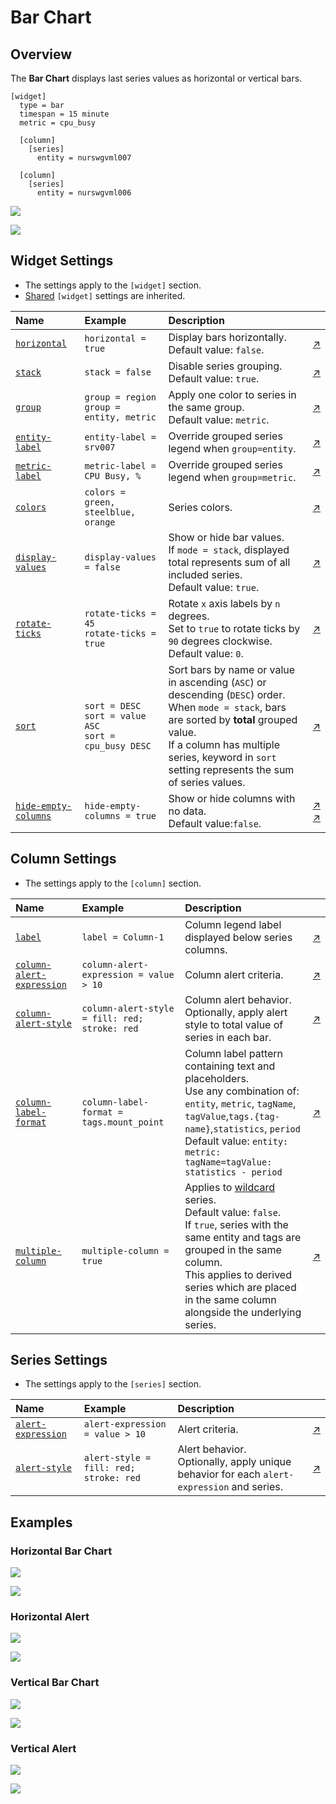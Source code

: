 # Bar Chart

## Overview

The **Bar Chart** displays last series values as horizontal or vertical bars.

```ls
[widget]
  type = bar
  timespan = 15 minute
  metric = cpu_busy

  [column]
    [series]
      entity = nurswgvml007

  [column]
    [series]
      entity = nurswgvml006
```

![](./images/bar-chart-title-1.png)

[![](../../images/button.png)](https://apps.axibase.com/chartlab/da38d063)

## Widget Settings

* The settings apply to the `[widget]` section.
* [Shared](../shared/README.md#widget-settings) `[widget]` settings are inherited.

Name | Example | Description | &nbsp;
:--|:--|:--|:--
[`horizontal`](#horizontal) | `horizontal = true` | Display bars horizontally.<br>Default value: `false`. | [↗](https://apps.axibase.com/chartlab/e0206a41)
[`stack`](#stack) | `stack = false` | Disable series grouping.<br>Default value: `true`. | [↗](https://apps.axibase.com/chartlab/fe3b8818)
[`group`](#group)|`group = region`<br>`group = entity, metric`|Apply one color to series in the same group.<br>Default value: `metric`.|[↗](https://apps.axibase.com/chartlab/f61bafc0)
[`entity-label`](#entity-label)|`entity-label = srv007`|Override grouped series legend when `group=entity`.|[↗](https://apps.axibase.com/chartlab/7bee2721)
[`metric-label`](#metric-label)|`metric-label = CPU Busy, %`|Override grouped series legend when `group=metric`.|[↗](https://apps.axibase.com/chartlab/7136a0aa)
[`colors`](#colors)|`colors = green, steelblue, orange`|Series colors.|[↗](https://apps.axibase.com/chartlab/163cd950)
[`display-values`](#display-values)|`display-values = false`|Show or hide bar values.<br>If `mode = stack`, displayed total represents sum of all included series.<br>Default value: `true`.|[↗](https://apps.axibase.com/chartlab/29f11556)
[`rotate-ticks`](#rotate-ticks)|`rotate-ticks = 45`<br>`rotate-ticks = true`|Rotate `x` axis labels by `n` degrees.<br>Set to `true` to rotate ticks by `90` degrees clockwise.<br>Default value: `0`.|[↗](https://apps.axibase.com/chartlab/68a42888)
[`sort`](#sort)|`sort = DESC`<br>`sort = value ASC`<br>`sort = cpu_busy DESC`|Sort bars by name or value in ascending (`ASC`) or descending (`DESC`) order.<br>When `mode = stack`, bars are sorted by **total** grouped value.<br>If a column has multiple series, keyword in `sort` setting represents the sum of series values.|[↗](https://apps.axibase.com/chartlab/ab989019)
[`hide-empty-columns`](#hide-empty-columns)|`hide-empty-columns = true`|Show or hide columns with no data.<br>Default value:`false`.|[↗](https://apps.axibase.com/chartlab/e4603a5f)<br>[↗](https://apps.axibase.com/chartlab/27050141)

## Column Settings

* The settings apply to the `[column]` section.

Name | Example | Description | &nbsp;
:--|:--|:--|:--
[`label`](#label)|`label = Column-1`|Column legend label displayed below series columns.|[↗](https://apps.axibase.com/chartlab/4ceaa563)
[`column-alert-expression`](#column-alert-expression)|`column-alert-expression = value > 10`|Column alert criteria.|[↗](https://apps.axibase.com/chartlab/c6b766ba)
[`column-alert-style`](#column-alert-style) | `column-alert-style = fill: red; stroke: red` | Column alert behavior.<br>Optionally, apply alert style to total value of series in each bar. | [↗](https://apps.axibase.com/chartlab/66a259c4)
[`column-label-format`](#column-label-format)|`column-label-format = tags.mount_point`|Column label pattern containing text and placeholders.<br>Use any combination of: `entity`, `metric`, `tagName`, `tagValue`,`tags.{tag-name}`,`statistics`, `period`<br>Default value: `entity: metric: tagName=tagValue: statistics - period`|[↗](https://apps.axibase.com/chartlab/7afc353a)
[`multiple-column`](#multiple-column)|`multiple-column = true`|Applies to [wildcard](../../syntax/wildcards.md) series.<br>Default value: `false`.<br>If `true`, series with the same entity and tags are grouped in the same column.<br>This applies to derived series which are placed in the same column alongside the underlying series.|[↗](https://apps.axibase.com/chartlab/b1609460)

## Series Settings

* The settings apply to  the `[series]` section.

Name | Example | Description | &nbsp;
:--|:--|:--|:--
[`alert-expression`](#alert-expression)|`alert-expression = value > 10`|Alert criteria.|[↗](https://apps.axibase.com/chartlab/da384229)
[`alert-style`](#alert-style) | `alert-style = fill: red; stroke: red` | Alert behavior.<br>Optionally, apply unique behavior for each `alert-expression` and series.| [↗](https://apps.axibase.com/chartlab/754d2f99)

## Examples

### Horizontal Bar Chart

![](./images/horizontal-1.png)

[![](../../images/button.png)](https://apps.axibase.com/chartlab/e1784607)

### Horizontal Alert

![](./images/horizontal-alert-1.png)

[![](../../images/button.png)](https://apps.axibase.com/chartlab/edb33933)

### Vertical Bar Chart

![](./images/vertical-bar-chart-1.png)

[![](../../images/button.png)](https://apps.axibase.com/chartlab/ee71211d)

### Vertical Alert

![](./images/vertical-alert-1.png)

[![](../../images/button.png)](https://apps.axibase.com/chartlab/0a9ad3ee)
